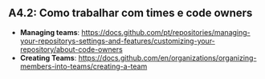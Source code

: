 ## A4.2: Como trabalhar com times e code owners

- **Managing teams**: https://docs.github.com/pt/repositories/managing-your-repositorys-settings-and-features/customizing-your-repository/about-code-owners
- **Creating Teams**: https://docs.github.com/en/organizations/organizing-members-into-teams/creating-a-team